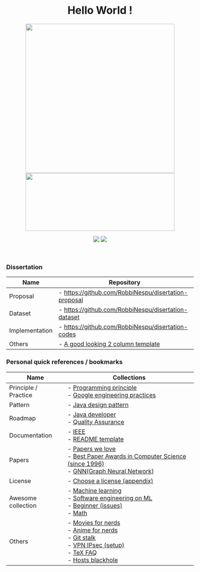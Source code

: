 <h1 align=center>Hello World !</h1>
<p align=center>
  <kbd><img width=400 src="https://github-readme-stats.vercel.app/api?username=robbinespu&bg_color=00000000&text_color=58a6ff&hide_border=true&disable_animations=true&include_all_commits=true"><img height=155 width=400 src="https://github-readme-stats.vercel.app/api/top-langs/?username=robbinespu&layout=compact&langs_count=10&bg_color=00000000&text_color=58a6ff&hide_border=true&disable_animations=true&card_width=485&line_height=35" /></kbd>
</p>


<p align=center>
<a href="https://gitlab.com/robbinespu"><img src="https://img.shields.io/badge/Gitlab--_.svg?style=social&logo=gitlab"></a>
<a href="https://twitter.com/robbinespu"><img src="https://img.shields.io/badge/Twitter--_.svg?style=social&logo=twitter"></a>
</p>

<p align=center>
  <a><img src="https://camo.githubusercontent.com/1f1a4bb9805c09a1d688e130d7e286eeeefee17852bbad84906fae6128abc663/68747470733a2f2f6261646765732e7075666c65722e6465762f636f6d6d6974732f796561726c792f726f6262696e657370753f7374796c653d666c61742d73717561726526636f6c6f723d677265656e266c6f676f3d676974687562" alt="" data-canonical-src="https://badges.pufler.dev/commits/yearly/robbinespu?style=flat-square&amp;color=green&amp;logo=github" style="max-width:100%;"></a>
<a><img src="https://camo.githubusercontent.com/5ec9fbd46dd520bc3385dee0e73d6a2505f4089b10fc8a28ee3cdf3838193bc3/68747470733a2f2f6261646765732e7075666c65722e6465762f636f6d6d6974732f6d6f6e74686c792f726f6262696e657370753f7374796c653d666c61742d73717561726526636f6c6f723d677265656e266c6f676f3d676974687562" alt="" data-canonical-src="https://badges.pufler.dev/commits/monthly/robbinespu?style=flat-square&amp;color=green&amp;logo=github" style="max-width:100%;"></a>
<a><img src="https://camo.githubusercontent.com/054d61cd31741a3b99b9734490fb4d2d9ae87388b853844ed5897176bfb5452f/68747470733a2f2f6261646765732e7075666c65722e6465762f636f6d6d6974732f7765656b6c792f726f6262696e657370753f7374796c653d666c61742d73717561726526636f6c6f723d677265656e266c6f676f3d676974687562" alt="" data-canonical-src="https://badges.pufler.dev/commits/weekly/robbinespu?style=flat-square&amp;color=green&amp;logo=github" style="max-width:100%;"></a>
</p>

### Dissertation
| Name | Repository |
|------|-------|
| Proposal | - https://github.com/RobbiNespu/disertation-proposal |
| Dataset | - https://github.com/RobbiNespu/disertation-dataset |
| Implementation | - https://github.com/RobbiNespu/disertation-codes |
| Others | - [A good looking 2 column template](https://github.com/RobbiNespu/preprint-template.tex)

### Personal quick references / bookmarks
|Name          | Collections   |
|--------------|----------------
|Principle / Practice     | - [Programming principle](https://github.com/RobbiNespu/programming-principles) <br> - [Google engineering practices](https://github.com/RobbiNespu/google-engineering-practices)
|Pattern       | - [Java design pattern](https://github.com/RobbiNespu/java-design-patterns)
|Roadmap       | - [Java developer](https://github.com/RobbiNespu/java-developer-roadmap)<br> - [Quality Assurance](https://github.com/RobbiNespu/Quality-Assurance-Road-Map)<br> 
|Documentation | - [IEEE](https://github.com/RobbiNespu/IEEE/) <br> - [README template](https://github.com/RobbiNespu/readmine)
|Papers        | - [Papers we love](https://github.com/RobbiNespu/papers-we-love/tree/master) <br> - [Best Paper Awards in Computer Science (since 1996)](https://jeffhuang.com/best_paper_awards/) <br> - [GNN(Graph Neural Network)](https://github.com/RobbiNespu/GNNPapers)
|License       | - [Choose a license (appendix)](https://choosealicense.com/appendix/)
|Awesome collection  | - [Machine learning](https://github.com/josephmisiti/awesome-machine-learning) <br> - [Software engineering on ML](https://github.com/RobbiNespu/awesome-seml) <br> - [Beginner (issues)](https://github.com/MunGell/awesome-for-beginners) <br> - [Math](https://github.com/RobbiNespu/awesome-math)
| Others       |  - [Movies for nerds](https://github.com/RobbiNespu/movies-for-hackers) <br> - [Anime for nerds](https://github.com/RobbiNespu/anime-for-dev) <br> - [Git stalk](https://gitstalk.netlify.app/robbinespu) <br> - [VPN IPsec (setup)](https://github.com/RobbiNespu/setup-ipsec-vpn) <br> - [TeX FAQ](https://github.com/RobbiNespu/texfaq.github.io) <br> - [Hosts blackhole](https://github.com/RobbiNespu/blackhosts)
